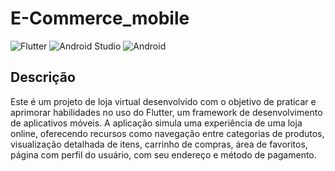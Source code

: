 # E-Commerce_mobile
![Flutter](https://img.shields.io/badge/Flutter-%2302569B.svg?style=for-the-badge&logo=Flutter&logoColor=white)
![Android Studio](https://img.shields.io/badge/android%20studio-346ac1?style=for-the-badge&logo=android%20studio&logoColor=white)
![Android](https://img.shields.io/badge/Android-3DDC84?style=for-the-badge&logo=android&logoColor=white)

## Descrição

Este é um projeto de loja virtual desenvolvido com o objetivo de praticar e aprimorar 
habilidades no uso do Flutter, um framework de desenvolvimento de aplicativos móveis. 
A aplicação simula uma experiência de uma loja online, oferecendo recursos como navegação 
entre categorias de produtos, visualização detalhada de itens, carrinho de compras, área de favoritos, 
página com perfil do usuário, com seu endereço e método de pagamento.

## 